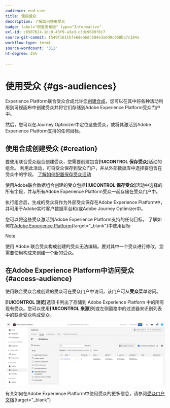 ```yaml
---
audience: end-user
title: 使用受众
description: 了解如何使用受众
badge: label="限量发布版" type="Informative"
exl-id: c6507624-1dc9-43f9-a3ad-c3dc9689f8c7
source-git-commit: f549f1611bfe6deb6dc684e3a0d9c968ba7c184a
workflow-type: tm+mt
source-wordcount: '311'
ht-degree: 25%

---
```


# 使用受众 {#gs-audiences}

Experience Platform联合受众合成允许您[创建合成](../compositions/gs-compositions.md)，您可以在其中将各种活动利用到可视画布中创建受众并将它们存储到Adobe Experience Platform受众门户中。

然后，您可以在Journey Optimizer中定位这些受众，或将其激活到Adobe Experience Platform支持的任何目标。

## 使用合成创建受众 {#creation}

要使用联合受众组合创建受众，您需要创建包含&#x200B;**[!UICONTROL 保存受众]**&#x200B;活动的组合。 利用此活动，可将受众保存到受众门户，并从外部数据库中选择要包含在受众中的字段。 [了解如何配置保存受众活动](../compositions/activities/save-audience.md)

使用Adobe联合数据组合创建的受众包括&#x200B;**[!UICONTROL 保存受众]**&#x200B;活动中选择的所有字段，并与所有Adobe Experience Platform受众一起存储在受众门户中。

执行组合后，生成的受众将作为外部受众保存在Adobe Experience Platform中，并可用于Adobe实时客户数据平台和/或Adobe Journey Optimizer中。

您可以将这些受众激活到Adobe Experience Platform支持的任何目标。 了解如何在[Adobe Experience Platform](https://experienceleague.adobe.com/en/docs/experience-platform/destinations/home){target="_blank"}中使用目标

>[!NOTE]
>
>使用 Adobe 联合受众构成创建的受众无法编辑。要对其中一个受众进行修改，您需要使用构成来创建一个新的受众。

## 在Adobe Experience Platform中访问受众 {#access-audience}

使用联合受众合成创建的受众可在受众门户中访问，该门户可从&#x200B;**受众**&#x200B;菜单访问。

**[!UICONTROL 浏览]**&#x200B;选项卡列出了存储到 Adobe Experience Platform 中的所有现有受众。您可以使用&#x200B;**[!UICONTROL 来源]**&#x200B;列或左侧窗格中的过滤器来识别列表中的联合受众构成受众。

![](assets/audiences-list.png)

有关如何在Adobe Experience Platform中使用受众的更多信息，请参阅[受众门户文档](https://experienceleague.adobe.com/zh-hans/docs/experience-platform/segmentation/ui/audience-portal){target="_blank"}

<!-- add link to this donc once published: https://jira.corp.adobe.com/browse/PLAT-198674-->